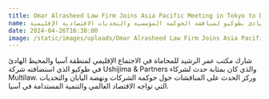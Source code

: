 ```yaml
---
title: Omar Alrasheed Law Firm Joins Asia Pacific Meeting in Tokyo to Discuss Corporate Governance and Regional Economic Challenges
name: مشاركة مكتب عمر الرشيد للمحاماة في اجتماع آسيا والمحيط الهادئ بطوكيو لمناقشة الحوكمة المؤسسية والتحديات الاقتصادية الإقليمية
date: 2024-04-26T16:38:00
image: /static/images/uploads/Omar Alrasheed Law Firm Joins Asia Pacific Meeting.jpg
---
```

شارك مكتب عمر الرشيد للمحاماة في الاجتماع الإقليمي لمنطقة آسيا والمحيط الهادئ في طوكيو الذي استضافته شركة Ushijima & Partners والذي كان بمثابة حدث لشركاء Multilaw. وركز الحدث على المناقشات حول حوكمة الشركات ونهضة اليابان والتحديات التي تواجه الاقتصاد العالمي والتنمية المستدامة في آسيا.
